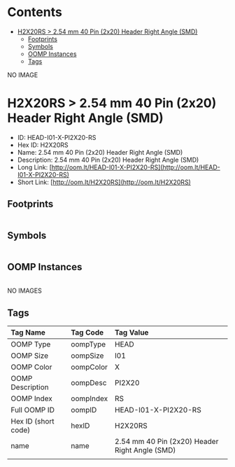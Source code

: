 



Contents
========

* [H2X20RS > 2.54 mm 40 Pin (2x20) Header Right Angle (SMD)](#h2x20rs--254-mm-40-pin-2x20-header-right-angle-smd)
	* [Footprints](#footprints)
	* [Symbols](#symbols)
	* [OOMP Instances](#oomp-instances)
	* [Tags](#tags)
  
NO IMAGE  
# H2X20RS > 2.54 mm 40 Pin (2x20) Header Right Angle (SMD)

- ID: HEAD-I01-X-PI2X20-RS
- Hex ID: H2X20RS
- Name: 2.54 mm 40 Pin (2x20) Header Right Angle (SMD)
- Description: 2.54 mm 40 Pin (2x20) Header Right Angle (SMD)
- Long Link: [http://oom.lt/HEAD-I01-X-PI2X20-RS](http://oom.lt/HEAD-I01-X-PI2X20-RS)
- Short Link: [http://oom.lt/H2X20RS](http://oom.lt/H2X20RS)

## Footprints
  

|||||
| :--- | :--- | :--- | :--- |

## Symbols
  

|||||
| :--- | :--- | :--- | :--- |

## OOMP Instances
  

|||||
| :--- | :--- | :--- | :--- |
  
NO IMAGES  
## Tags
  

|Tag Name|Tag Code|Tag Value|
| :--- | :--- | :--- |
|OOMP Type|oompType|HEAD|
|OOMP Size|oompSize|I01|
|OOMP Color|oompColor|X|
|OOMP Description|oompDesc|PI2X20|
|OOMP Index|oompIndex|RS|
|Full OOMP ID|oompID|HEAD-I01-X-PI2X20-RS|
|Hex ID (short code)|hexID|H2X20RS|
|name|name|2.54 mm 40 Pin (2x20) Header Right Angle (SMD)|
||||
